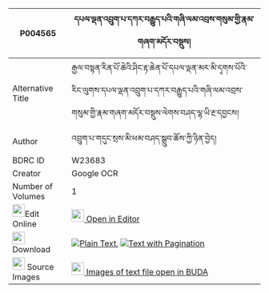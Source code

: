 |P004565|དཔལ་ལྡན་འབྲུག་པ་དཀར་བརྒྱུད་པའི་གཞི་ལམ་འབྲས་གསུམ་གྱི་རྣམ་གཞག་མདོར་བསྡུས། 
| --- | --- 
|Alternative Title |རྒྱལ་བསྟན་རིན་པོ་ཆེའི་ཤིང་རྟ་ཆེན་པོ་དཔལ་ལྡན་མར་མི་དྭགས་པོའི་རིང་ལུགས་དཔལ་ལྡན་འབྲུག་པ་དཀར་བརྒྱུད་པའི་གཞི་ལམ་འབྲས་གསུམ་གྱི་རྣམ་གཞག་མདོར་བསྡུས་ལེགས་བཤད་ལྷ་ཡི་རྔ་དབྱངས།
|Author| འབྲུག་པ་གདུང་སྲས་མི་ཕམ་བཤད་སྒྲུབ་ཆོས་ཀྱི་ཉིན་བྱེད།
|BDRC ID | W23683
|Creator | Google OCR
|Number of Volumes| 1
|<img width="25" src="https://img.icons8.com/color/25/000000/edit-property.png">Edit Online| [<img width="25" src="https://avatars.githubusercontent.com/u/45091458?s=200&v=4"> Open in Editor](http://editor.openpecha.org/P004565)
|<img width="25" src="https://img.icons8.com/fluent/48/000000/download-2.png"/>  Download | [![](https://img.icons8.com/color/20/000000/txt.png)Plain Text](https://github.com/Openpecha/P004565/releases/download/v1/palden_drukpa_ka_ra_gyupa_i_sh_plain_P004565.zip), [![](https://img.icons8.com/color/20/000000/txt.png)Text with Pagination](https://github.com/Openpecha/P004565/releases/download/v1/palden_drukpa_ka_ra_gyupa_i_sh_pages_P004565.zip)
|<img width="25" src="https://img.icons8.com/plasticine/100/000000/pictures-folder.png"/>  Source Images | [<img width="25" src="https://library.bdrc.io/icons/BUDA-small.svg"> Images of text file open in BUDA](https://library.bdrc.io/show/bdr:W23683)
